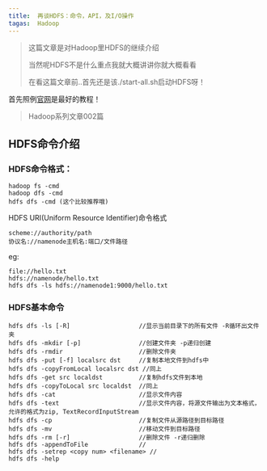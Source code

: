 ```yaml
---
title:	再谈HDFS：命令，API，及I/O操作
tagas:	Hadoop
---
```


> 这篇文章是对Hadoop里HDFS的继续介绍
> 
> 当然呢HDFS不是什么重点我就大概讲讲你就大概看看
> 
> 在看这篇文章前..首先还是该./start-all.sh启动HDFS呀！

首先照例[官网](http://hadoop.apache.org/docs/r1.0.4/cn/quickstart.html)是最好的教程！

> Hadoop系列文章002篇

## HDFS命令介绍


### HDFS命令格式：

```
hadoop fs -cmd
hadoop dfs -cmd
hdfs dfs -cmd (这个比较推荐哦)
```

HDFS URI(Uniform Resource Identifier)命令格式
```
scheme://authority/path
协议名://namenode主机名:端口/文件路径
```
eg:
```
file://hello.txt
hdfs://namenode/hello.txt
hdfs dfs -ls hdfs://namenode1:9000/hello.txt
```

### HDFS基本命令

```
hdfs dfs -ls [-R]					//显示当前目录下的所有文件 -R循环出文件夹
hdfs dfs -mkdir [-p]				//创建文件夹 -p递归创建
hdfs dfs -rmdir						//删除文件夹
hdfs dfs -put [-f] localsrc dst 	//复制本地文件到hdfs中
hdfs dfs -copyFromLocal localsrc dst //同上
hdfs dfs -get src localdst 			//复制hdfs文件到本地
hdfs dfs -copyToLocal src localdst  //同上
hdfs dfs -cat 						//显示文件内容
hdfs dfs -text 						//显示文件内容，将源文件输出为文本格式，允许的格式为zip, TextRecordInputStream
hdfs dfs -cp 						//复制文件从源路径到目标路径
hdfs dfs -mv 						//移动文件到目标路径
hdfs dfs -rm [-r] 					//删除文件 -r递归删除
hdfs dfs -appendToFile 				//
hdfs dfs -setrep <copy num> <filename> //
hdfs dfs -help
```
